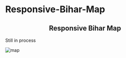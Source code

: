 # Responsive-Bihar-Map
<center><h2>Responsive Bihar Map</h2></center>
Still in process

![map](https://github.com/InsaneSamie/Responsive-Bihar-Map/assets/101932418/492a38c9-fd25-48c4-9c01-b021f736f0b9)
